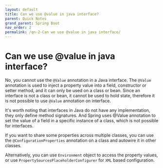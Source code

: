 ```yaml
---
layout: default
title: Can we use @value in java interface?
parent: Quick Notes
grand_parent: Spring Boot
nav_order: 2
permalink: /qn-2-Can we use @value in java interface/
---
```

# Can we use @value in java interface?

No, you cannot use the `@Value` annotation in a Java interface. The `@Value` annotation is used to inject a property value into a field, constructor or setter method, and it can only be used on a class or bean. Since an interface is not a class or bean, it cannot be used to hold state, therefore it is not possible to use `@Value` annotation on interface.

It's worth noting that interfaces in Java do not have any implementation, they only define method signatures. And Spring uses @Value annotation to set the value of a field in a specific instance of a class, which is not possible for interfaces.

If you want to share some properties across multiple classes, you can use the `@ConfigurationProperties` annotation on a class and autowire it in other classes.

Alternatively, you can use `Environment` object to access the property values, or use `PropertySourcesPlaceholderConfigurer` for `XML` based configuration.
